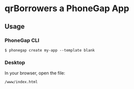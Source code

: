 # qrBorrowers a PhoneGap App

## Usage

### PhoneGap CLI

    $ phonegap create my-app --template blank

### Desktop

In your browser, open the file:

    /www/index.html

